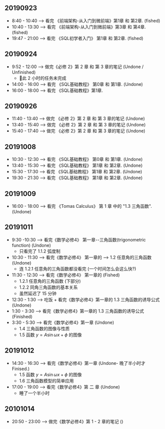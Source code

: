 ## 20190923
- 8:40 - 10:40 --> 看完 《前端架构-从入门到微前端》第1章 和 第2章. (fished)
- 10:40 - 13:30 --> 看完 《前端架构-从入门到微前端》第3章 和 第4章. (fished)
- 19:47 - 21:00 --> 看完 《SQL初学者入门》 第1章 和 第2章. (fished)

## 20190924
- 9:52 - 12:00 --> 做完《必修 2》第 2 章 和 第 3 章的笔记 (Undone / Unfinished)
    + 此 2 小时的任务未完成
- 14:00 - 16:00 --> 看完 《SQL基础教程》 第0章 和 第1章. (Undone)
- 16:00 - 18:00 --> 看完 《SQL基础教程》第1章.

## 20190926
- 11:40 - 13:40 --> 做完 《必修 2》第 2 章 和 第 3 章的笔记 (Undone)
- 13:40 - 15:40 --> 做完 《必修 2》第 2 章 和 第 3 章的笔记 (Undone)
- 15:40 - 17:40 --> 做完 《必修 2》第 2 章 和 第 3 章的笔记 (Undone)

## 20191008
- 10:30 - 12:30  --> 看完 《SQL基础教程》 第0章 和 第1章. (Undone)
- 13:40 - 15:30  --> 看完 《SQL基础教程》 第1章 和 第2章. (Undone)
- 15:30 - 17:30  --> 看完 《SQL基础教程》 第1章 和 第2章. (Undone)
- 19:30 - 21:30 --> 看完 《SQL基础教程》 第1章 和 第2章. (Undone)

## 20191009
- 16:00 - 18:00 --> 看完 《Tomas Calculus》 第 1 章 中的 "1.3 三角函数". (Undone)

## 20191011
- 9:30 -10:30 --> 看完《数学必修4》 第一章--三角函数(trigonometric function) (Undone)
    + 只看完了 1.1.2 弧度制
- 10:30 - 11:30 --> 看完《数学必修4》 第一章的 --> 1.2 任意角的三角函数 (Undone)
    + 连 1.2.1 任意角的三角函数都没看完 (一个时间怎么会这么快?)
- 11:30 - 12:30 --> 看完《数学必修4》 第一章的 (Fished) 
    + 1.2.1 任意角的三角函数 (下部分)
    + 1.2.2 同角三角函数的基本关系
    + 虽然延迟了 15 分钟
- 12:30 - 1:30 --> 吃饭 + 看完《数学必修4》第一章的 1.3 三角函数的诱导公式 (Undone)
- 1:30 - 3:30 --> 看完《数学必修4》第一章的 1.3 三角函数的诱导公式 (Finished)
- 3:30 - 5:30 --> 看完《数学必修4》第一章 (Undone)
    + 1.4 三角函数的图像与性质 
    + 1.5 函数 $y = A\sin{\omega{x} + \phi}$ 的图像

## 20191012
- 14:30 - 16:30 --> 看完《数学必修4》第一章 (Undone- 晚了半小时才 Finised.)
    + 1.5 函数 $y = A\sin{\omega{x} + \phi}$ 的图像
    + 1.6 三角函数模型的简单应用
- 17:00 - 19:00 --> 看完《数学必修4》第 二 章 (Undone)
    + 睡了一个半小时

## 20101014 
- 20:50 - 23:00 --> 做完《数学必修4》第 1 - 2 章的笔记 ()
